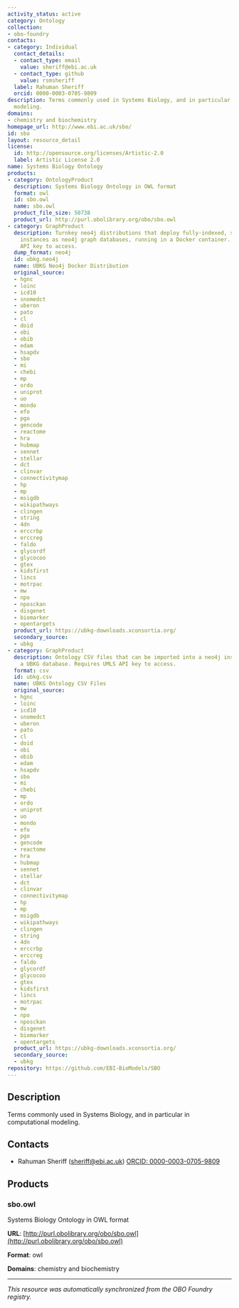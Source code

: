 ```yaml
---
activity_status: active
category: Ontology
collection:
- obo-foundry
contacts:
- category: Individual
  contact_details:
  - contact_type: email
    value: sheriff@ebi.ac.uk
  - contact_type: github
    value: rsmsheriff
  label: Rahuman Sheriff
  orcid: 0000-0003-0705-9809
description: Terms commonly used in Systems Biology, and in particular in computational
  modeling.
domains:
- chemistry and biochemistry
homepage_url: http://www.ebi.ac.uk/sbo/
id: sbo
layout: resource_detail
license:
  id: http://opensource.org/licenses/Artistic-2.0
  label: Artistic License 2.0
name: Systems Biology Ontology
products:
- category: OntologyProduct
  description: Systems Biology Ontology in OWL format
  format: owl
  id: sbo.owl
  name: sbo.owl
  product_file_size: 50738
  product_url: http://purl.obolibrary.org/obo/sbo.owl
- category: GraphProduct
  description: Turnkey neo4j distributions that deploy fully-indexed, standalone UBKG
    instances as neo4j graph databases, running in a Docker container. Requires UMLS
    API key to access.
  dump_format: neo4j
  id: ubkg.neo4j
  name: UBKG Neo4j Docker Distribution
  original_source:
  - hgnc
  - loinc
  - icd10
  - snomedct
  - uberon
  - pato
  - cl
  - doid
  - obi
  - obib
  - edam
  - hsapdv
  - sbo
  - mi
  - chebi
  - mp
  - ordo
  - uniprot
  - uo
  - mondo
  - efo
  - pgo
  - gencode
  - reactome
  - hra
  - hubmap
  - sennet
  - stellar
  - dct
  - clinvar
  - connectivitymap
  - hp
  - mp
  - msigdb
  - wikipathways
  - clingen
  - string
  - 4dn
  - erccrbp
  - erccreg
  - faldo
  - glycordf
  - glycocoo
  - gtex
  - kidsfirst
  - lincs
  - motrpac
  - mw
  - npo
  - nposckan
  - disgenet
  - biomarker
  - opentargets
  product_url: https://ubkg-downloads.xconsortia.org/
  secondary_source:
  - ubkg
- category: GraphProduct
  description: Ontology CSV files that can be imported into a neo4j instance to create
    a UBKG database. Requires UMLS API key to access.
  format: csv
  id: ubkg.csv
  name: UBKG Ontology CSV Files
  original_source:
  - hgnc
  - loinc
  - icd10
  - snomedct
  - uberon
  - pato
  - cl
  - doid
  - obi
  - obib
  - edam
  - hsapdv
  - sbo
  - mi
  - chebi
  - mp
  - ordo
  - uniprot
  - uo
  - mondo
  - efo
  - pgo
  - gencode
  - reactome
  - hra
  - hubmap
  - sennet
  - stellar
  - dct
  - clinvar
  - connectivitymap
  - hp
  - mp
  - msigdb
  - wikipathways
  - clingen
  - string
  - 4dn
  - erccrbp
  - erccreg
  - faldo
  - glycordf
  - glycocoo
  - gtex
  - kidsfirst
  - lincs
  - motrpac
  - mw
  - npo
  - nposckan
  - disgenet
  - biomarker
  - opentargets
  product_url: https://ubkg-downloads.xconsortia.org/
  secondary_source:
  - ubkg
repository: https://github.com/EBI-BioModels/SBO
---
```

## Description

Terms commonly used in Systems Biology, and in particular in computational modeling.

## Contacts

- Rahuman Sheriff (sheriff@ebi.ac.uk) [ORCID: 0000-0003-0705-9809](https://orcid.org/0000-0003-0705-9809)

## Products

### sbo.owl

Systems Biology Ontology in OWL format

**URL**: [http://purl.obolibrary.org/obo/sbo.owl](http://purl.obolibrary.org/obo/sbo.owl)

**Format**: owl

**Domains**: chemistry and biochemistry

---

*This resource was automatically synchronized from the OBO Foundry registry.*